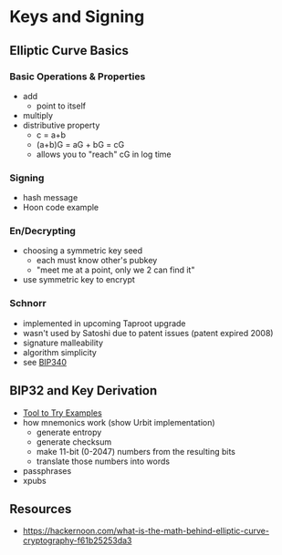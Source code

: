 # Keys and Signing

## Elliptic Curve Basics
### Basic Operations & Properties
- add
  * point to itself
- multiply
- distributive property
  * c = a+b
  * (a+b)G = aG + bG = cG
  * allows you to "reach" cG in log time

### Signing
- hash message
- Hoon code example

### En/Decrypting
* choosing a symmetric key seed
  - each must know other's pubkey
  - "meet me at a point, only we 2 can find it"
* use symmetric key to encrypt

### Schnorr
- implemented in upcoming Taproot upgrade
- wasn't used by Satoshi due to patent issues (patent expired 2008) 
- signature malleability
- algorithm simplicity
- see [BIP340](https://github.com/bitcoin/bips/blob/master/bip-0340.mediawiki)

## BIP32 and Key Derivation
* [Tool to Try Examples](https://iancoleman.io/bip39/)
* how mnemonics work (show Urbit implementation)
  - generate entropy
  - generate checksum
  - make 11-bit (0-2047) numbers from the resulting bits
  - translate those numbers into words
* passphrases
* xpubs

## Resources
* https://hackernoon.com/what-is-the-math-behind-elliptic-curve-cryptography-f61b25253da3
